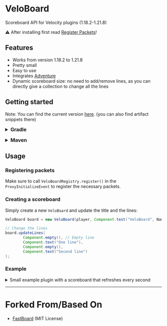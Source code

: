 # VeloBoard

Scoreboard API for Velocity plugins (1.18.2-1.21.8)

⚠️ After installing first read [Register Packets](#registering-packets)!

## Features

* Works from version 1.18.2 to 1.21.8
* Pretty small
* Easy to use
* Integrates [Adventure](https://github.com/KyoriPowered/adventure)
* Dynamic scoreboard size: no need to add/remove lines, as you can directly give a collection to change all the lines

## Getting started
Note: You can find the current version [here](https://repo.skyblocksquad.de/#/repo/de/timongcraft/VeloBoard).
(you can also find artifact snippets there)

<details>
  <summary style="font-size: 16px; font-weight: bold;">Gradle</summary>

  ```kotlin
  plugins {
      // version can be found here: https://plugins.gradle.org/plugin/com.gradleup.shadow
      id("com.gradleup.shadow") version "<version>"
  }

  repositories {
      maven {
          url = uri("https://repo.skyblocksquad.de/repo")
      }
  }

  dependencies {
      // version can be found here: https://repo.skyblocksquad.de/#/repo/de/timongcraft/VeloBoard
      implementation("de.timongcraft:VeloBoard:<version>")
  }

  shadowJar {
      // Replace 'com.yourpackage' with the package of your plugin 
      relocate("de.timongcraft.veloboard", "com.yourpackage.shadow.veloboard")
  }
  ```
</details>

<p>

<details>
  <summary style="font-size: 16px; font-weight: bold;">Maven</summary>

  ```xml
  <build>
      <plugins>
          <plugin>
              <groupId>org.apache.maven.plugins</groupId>
              <artifactId>maven-shade-plugin</artifactId>
              <version>3.6.0</version>
              <executions>
                  <execution>
                      <phase>package</phase>
                      <goals>
                          <goal>shade</goal>
                      </goals>
                  </execution>
              </executions>
              <configuration>
                  <relocations>
                      <relocation>
                          <pattern>de.timongcraft.veloboard</pattern>
                          <!-- Replace 'com.yourpackage' with the package of your plugin ! -->
                          <shadedPattern>com.yourpackage.veloboard</shadedPattern>
                      </relocation>
                  </relocations>
              </configuration>
          </plugin>
      </plugins>
  </build>

  <repositories>
      <repository>
          <id>skyblocksquad</id>
          <url>https://repo.skyblocksquad.de/repo<repository></url>
      </repository>
  </repositories>

  <dependencies>
      <dependency>
          <groupId>de.timongcraft</groupId>
          <artifactId>VeloBoard</artifactId>
          <!-- version can be found here: https://repo.skyblocksquad.de/#/repo/de/timongcraft/VeloBoard ! -->
          <version>CURRENT_VERSION</version>
      </dependency>
  </dependencies>
  ```

Make sure to build directly with Maven and not with your IDE configuration (on IntelliJ IDEA: in the `Maven` tab on the right, in `Lifecycle`, use `package`).
</details>

## Usage

### Registering packets

Make sure to call `VeloBoardRegistry.register()` in the `ProxyInitializeEvent` to register the necessary packets.

### Creating a scoreboard

Simply create a new `VeloBoard` and update the title and the lines:

```java
VeloBoard board = new VeloBoard(player, Component.text("VeloBoard", NamedTextColor.BLUE));

// Change the lines
board.updateLines(
        Component.empty(), // Empty line
        Component.text("One line"),
        Component.empty(),
        Component.text("Second line")
);
```

### Example

<details>
  <summary>Small example plugin with a scoreboard that refreshes every second</summary>

  ```java
  package de.timongcraft.veloboard.example;

  import com.google.inject.Inject;
  import com.velocitypowered.api.event.Subscribe;
  import com.velocitypowered.api.event.connection.DisconnectEvent;
  import com.velocitypowered.api.event.connection.PostLoginEvent;
  import com.velocitypowered.api.event.player.ServerPostConnectEvent;
  import com.velocitypowered.api.event.proxy.ProxyInitializeEvent;
  import com.velocitypowered.api.plugin.Plugin;
  import com.velocitypowered.api.proxy.Player;
  import com.velocitypowered.api.proxy.ProxyServer;
  import de.timongcraft.veloboard.VeloBoard;
  import de.timongcraft.veloboard.VeloBoardRegistry;
  import net.kyori.adventure.text.Component;
  import net.kyori.adventure.text.format.NamedTextColor;

  import java.time.Duration;
  import java.util.HashMap;
  import java.util.Map;
  import java.util.UUID;

  @Plugin(
          id = "example",
          name = "ExamplePlugin",
          version = "1.0.0"
  )
  public class ExamplePlugin {

      private final ProxyServer server;
      private final Map<UUID, VeloBoard> boards = new HashMap<>();

      @Inject
      public ExamplePlugin(ProxyServer server) {
          this.server = server;
      }

      @Subscribe
      public void onProxyInitialization(ProxyInitializeEvent event) {
          VeloBoardRegistry.register();

          server.getScheduler().buildTask(this, () -> {
              for (VeloBoard board : boards.values()) {
                  updateBoard(board);
              }
          }).repeat(Duration.ofSeconds(1)).schedule();
      }

      @Subscribe
      public void onPostLogin(PostLoginEvent event) {
          Player player = event.getPlayer();
  
          VeloBoard board = new VeloBoard(player, Component.text("VeloBoard").color(NamedTextColor.BLUE));
          boards.put(player.getUniqueId(), board);
      }

      @Subscribe
      public void onServerPostConnect(ServerPostConnectEvent event) {
          boards.get(event.getPlayer().getUniqueId()).resend();
      }

      @Subscribe
      public void onDisconnect(DisconnectEvent event) {
          Player player = event.getPlayer();

          VeloBoard board = boards.remove(player.getUniqueId());
          if (board != null) {
              board.delete();
          }
      }

      private void updateBoard(VeloBoard board) {
          board.updateLines(
                  Component.empty(),
                  Component.text("Players: " + server.getPlayerCount()),
                  Component.empty(),
                  Component.text("Ping: " + board.getPlayer().getPing()),
                  Component.empty()
          );
      }

  }
  ```
</details>

-----

# Forked From/Based On

- [FastBoard](https://github.com/MrMicky-FR/FastBoard) (MIT License)
